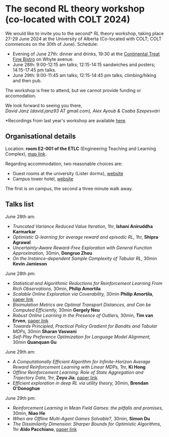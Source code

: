 # The second RL theory workshop (co-located with COLT 2024)

We would like to invite you to the second\* RL theory workshop, taking place 27-29 June 2024 at the University of Alberta (Co-located with COLT; COLT commences on the 30th of June). Schedule:
- Evening of June 27th: dinner and drinks, 19:30 at the [Continental Treat Fine Bistro](https://maps.app.goo.gl/BYq4qY8ZkvmS5vwa6) on Whyte avenue.
- June 28th: 9:00-12:15 am talks; 12:15-14:15 sandwiches and posters; 14:15-17:45 pm talks.
- June 29th: 9:00-11:45 am talks; 12:15-14:45 pm talks; climbing/hiking and then pub.

The workshop is free to attend, but we cannot provide funding or accomodation.

We look forward to seeing you there,<br/>
*David Janz (david.janz93 AT gmail.com), Alex Ayoub & Csaba Szepesvári*

\*Recordings from last year's workshop are available [here](https://www.youtube.com/playlist?list=PLOtn0gtfk-RnuiDoj7oDP9LZ7pdOj5vtO).

## Organisational details

Location: **room E2-001 of the ETLC** (Engineering Teaching and Learning Complex), [map link](https://maps.app.goo.gl/ZzqFmEFnaz17eaCg9).

Regarding accommodation, two reasonable choices are:
- Guest rooms at the university (Lister dorms), [website](https://www.ualberta.ca/conference-services/accommodation/guest-rooms.html)
- Campus tower hotel, [website](https://www.campustower.com/)
  
The first is on campus, the second a three minute walk away.

## Talks list

June 28th am:
- *Truncated Variance Reduced Value Iteration,* 1hr, **Ishani Aniruddha Karmarkar**
- *Optimistic Q-learning for average reward and episodic RL,* 1hr, **Shipra Agrawal**
- *Uncertainty-Aware Reward-Free Exploration with General Function Approximation,* 30min, **Dongruo Zhou**
- *On the Instance-dependent Sample Complexity of Tabular RL*, 30min **Kevin Jamieson**

June 28th pm:
- *Statistical and Algorithmic Reductions for Reinforcement Learning From Rich Observations,* 30min, **Philip Amortila**
- *Scalable Online Exploration via Coverability,* 30min **Philip Amortila**, [paper link](https://arxiv.org/abs/2403.06571)
- *Bisimulation Metrics are Optimal Transport Distances, and Can be Computed Efficiently,* 30min **Gergely Neu**
- *Robust Online Learning in the Presence of Outliers,* 30min, **Tim van Erven**, [paper link](https://arxiv.org/abs/2107.01881)
- *Towards Principled, Practical Policy Gradient for Bandits and Tabular MDPs,* 30min **Sharan Vaswani**
- *Self-Play Preference Optimization for Language Model Alignment,* 30min **Quanquan Gu**

June 29th am:
- *A Computationally Efficient Algorithm for Infinite-Horizon Average Reward Reinforcement Learning with Linear MDPs,* 1hr, **Ki Hong**
- *Offline Reinforcement Learning: Role of State Aggregation and Trajectory Data,* 1hr, **Zeyu Jia**, [paper link](https://arxiv.org/abs/2403.17091)
- *Efficient exploration in deep RL via utility theory,* 30min, **Brendan O'Donoghue**

June 29th pm:
- *Reinforcement Learning in Mean Field Games: the pitfalls and promises,* 30min, **Niao He**
- *When are Offline Multi-Agent Games Solvable?,* 30min, **Simon Du**
- *The Dissimilarity Dimension: Sharper Bounds for Optimistic Algorithms,* 1hr **Aldo Pacchiano**, [paper link](https://arxiv.org/abs/2306.06184)
